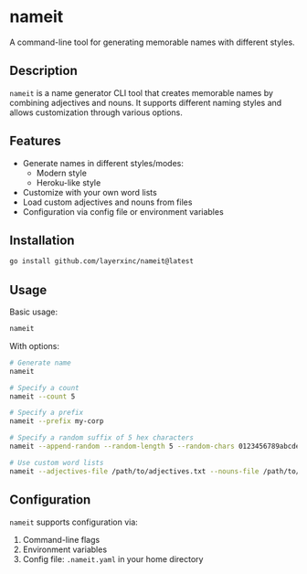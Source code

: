 # nameit

A command-line tool for generating memorable names with different styles.

## Description

`nameit` is a name generator CLI tool that creates memorable names by combining adjectives and nouns. It supports different naming styles and allows customization through various options.

## Features

- Generate names in different styles/modes:
  - Modern style
  - Heroku-like style
- Customize with your own word lists
- Load custom adjectives and nouns from files
- Configuration via config file or environment variables

## Installation

```bash
go install github.com/layerxinc/nameit@latest
```

## Usage

Basic usage:

```bash
nameit
```

With options:

```bash
# Generate name
nameit

# Specify a count
nameit --count 5

# Specify a prefix
nameit --prefix my-corp

# Specify a random suffix of 5 hex characters
nameit --append-random --random-length 5 --random-chars 0123456789abcdef

# Use custom word lists
nameit --adjectives-file /path/to/adjectives.txt --nouns-file /path/to/nouns.txt
```

## Configuration

`nameit` supports configuration via:

1. Command-line flags
2. Environment variables
3. Config file: `.nameit.yaml` in your home directory
